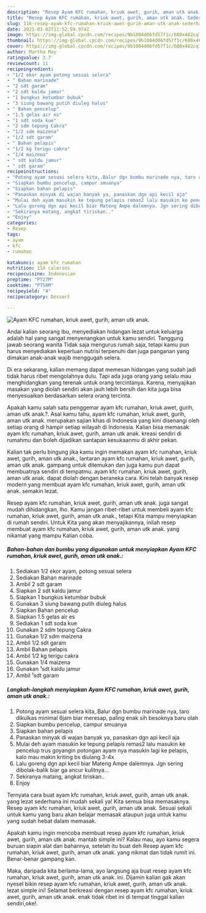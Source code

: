 ```yaml
---
description: "Resep Ayam KFC rumahan, kriuk awet, gurih, aman utk anak. Sederhana Untuk Jualan"
title: "Resep Ayam KFC rumahan, kriuk awet, gurih, aman utk anak. Sederhana Untuk Jualan"
slug: 116-resep-ayam-kfc-rumahan-kriuk-awet-gurih-aman-utk-anak-sederhana-untuk-jualan
date: 2021-03-02T11:52:59.974Z
image: https://img-global.cpcdn.com/recipes/9b1804d06fd57f1c/680x482cq70/ayam-kfc-rumahan-kriuk-awet-gurih-aman-utk-anak-foto-resep-utama.jpg
thumbnail: https://img-global.cpcdn.com/recipes/9b1804d06fd57f1c/680x482cq70/ayam-kfc-rumahan-kriuk-awet-gurih-aman-utk-anak-foto-resep-utama.jpg
cover: https://img-global.cpcdn.com/recipes/9b1804d06fd57f1c/680x482cq70/ayam-kfc-rumahan-kriuk-awet-gurih-aman-utk-anak-foto-resep-utama.jpg
author: Martha May
ratingvalue: 3.7
reviewcount: 11
recipeingredient:
- "1/2 ekor ayam potong sesuai selera"
- " Bahan marinade"
- "2 sdt garam"
- "2 sdt kaldu jamur"
- "1 bungkus ketumbar bubuk"
- "3 siung bawang putih diuleg halus"
- " Bahan pencelup"
- "1.5 gelas air es"
- "1 sdt soda kue"
- "2 sdm tepung Cakra"
- "1/2 sdm maizena"
- "1/2 sdt garam"
- " Bahan pelapis"
- "1/2 kg terigu cakra"
- "1/4 maizena"
- " sdt kaldu jamur"
- " sdt garam"
recipeinstructions:
- "Potong ayam sesuai selera kita,.Balur dgn bumbu marinade nya, taro dikulkas minimal 6jam biar meresap, paling enak sih besoknya baru olah"
- "Siapkan bumbu pencelup, campur smuanya"
- "Siapkan bahan pelapis"
- "Panaskan minyak di wajan banyak ya, panaskan dgn api kecil aja"
- "Mulai deh ayam masukin ke tepung pelapis remas2 lalu masukin ke pencelup trus goyangin potongan ayam nya masukin lagi ke pelapis, kalo mau makin kriting bs diulang 3-4x"
- "Lalu goreng dgn api kecil biar Mateng Ampe dalemnya. Jgn sering dibolak-balik biar ga ancur kulitnya..."
- "Sekiranya matang, angkat tiriskan.."
- "Enjoy"
categories:
- Resep
tags:
- ayam
- kfc
- rumahan

katakunci: ayam kfc rumahan 
nutrition: 114 calories
recipecuisine: Indonesian
preptime: "PT27M"
cooktime: "PT58M"
recipeyield: "4"
recipecategory: Dessert

---
```



![Ayam KFC rumahan, kriuk awet, gurih, aman utk anak.](https://img-global.cpcdn.com/recipes/9b1804d06fd57f1c/680x482cq70/ayam-kfc-rumahan-kriuk-awet-gurih-aman-utk-anak-foto-resep-utama.jpg)

Andai kalian seorang ibu, menyediakan hidangan lezat untuk keluarga adalah hal yang sangat menyenangkan untuk kamu sendiri. Tanggung jawab seorang  wanita Tidak saja mengurus rumah saja, tetapi kamu pun harus menyediakan keperluan nutrisi terpenuhi dan juga panganan yang dimakan anak-anak wajib menggugah selera.

Di era  sekarang, kalian memang dapat memesan hidangan yang sudah jadi tidak harus ribet mengolahnya dulu. Tapi ada juga orang yang selalu mau menghidangkan yang terenak untuk orang tercintanya. Karena, menyajikan masakan yang diolah sendiri akan jauh lebih bersih dan kita juga bisa menyesuaikan berdasarkan selera orang tercinta. 



Apakah kamu salah satu penggemar ayam kfc rumahan, kriuk awet, gurih, aman utk anak.?. Asal kamu tahu, ayam kfc rumahan, kriuk awet, gurih, aman utk anak. merupakan sajian khas di Indonesia yang kini disenangi oleh setiap orang di hampir setiap wilayah di Indonesia. Kalian bisa memasak ayam kfc rumahan, kriuk awet, gurih, aman utk anak. kreasi sendiri di rumahmu dan boleh dijadikan santapan kesukaanmu di akhir pekan.

Kalian tak perlu bingung jika kamu ingin memakan ayam kfc rumahan, kriuk awet, gurih, aman utk anak., lantaran ayam kfc rumahan, kriuk awet, gurih, aman utk anak. gampang untuk ditemukan dan juga kamu pun dapat membuatnya sendiri di tempatmu. ayam kfc rumahan, kriuk awet, gurih, aman utk anak. dapat diolah dengan beraneka cara. Kini telah banyak resep modern yang membuat ayam kfc rumahan, kriuk awet, gurih, aman utk anak. semakin lezat.

Resep ayam kfc rumahan, kriuk awet, gurih, aman utk anak. juga sangat mudah dihidangkan, lho. Kamu jangan ribet-ribet untuk membeli ayam kfc rumahan, kriuk awet, gurih, aman utk anak., tetapi Kita mampu menyiapkan di rumah sendiri. Untuk Kita yang akan menyajikannya, inilah resep membuat ayam kfc rumahan, kriuk awet, gurih, aman utk anak. yang nikamat yang mampu Kalian coba.

<!--inarticleads1-->

##### Bahan-bahan dan bumbu yang digunakan untuk menyiapkan Ayam KFC rumahan, kriuk awet, gurih, aman utk anak.:

1. Sediakan 1/2 ekor ayam, potong sesuai selera
1. Sediakan  Bahan marinade
1. Ambil 2 sdt garam
1. Siapkan 2 sdt kaldu jamur
1. Siapkan 1 bungkus ketumbar bubuk
1. Gunakan 3 siung bawang putih diuleg halus
1. Siapkan  Bahan pencelup
1. Siapkan 1.5 gelas air es
1. Sediakan 1 sdt soda kue
1. Gunakan 2 sdm tepung Cakra
1. Gunakan 1/2 sdm maizena
1. Ambil 1/2 sdt garam
1. Ambil  Bahan pelapis
1. Ambil 1/2 kg terigu cakra
1. Gunakan 1/4 maizena
1. Gunakan  ¹sdt kaldu jamur
1. Ambil  ¹sdt garam




<!--inarticleads2-->

##### Langkah-langkah menyiapkan Ayam KFC rumahan, kriuk awet, gurih, aman utk anak.:

1. Potong ayam sesuai selera kita,.Balur dgn bumbu marinade nya, taro dikulkas minimal 6jam biar meresap, paling enak sih besoknya baru olah
1. Siapkan bumbu pencelup, campur smuanya
1. Siapkan bahan pelapis
1. Panaskan minyak di wajan banyak ya, panaskan dgn api kecil aja
1. Mulai deh ayam masukin ke tepung pelapis remas2 lalu masukin ke pencelup trus goyangin potongan ayam nya masukin lagi ke pelapis, kalo mau makin kriting bs diulang 3-4x
1. Lalu goreng dgn api kecil biar Mateng Ampe dalemnya. Jgn sering dibolak-balik biar ga ancur kulitnya...
1. Sekiranya matang, angkat tiriskan..
1. Enjoy




Ternyata cara buat ayam kfc rumahan, kriuk awet, gurih, aman utk anak. yang lezat sederhana ini mudah sekali ya! Kita semua bisa memasaknya. Resep ayam kfc rumahan, kriuk awet, gurih, aman utk anak. Sesuai sekali untuk kamu yang baru akan belajar memasak ataupun juga untuk kamu yang sudah hebat dalam memasak.

Apakah kamu ingin mencoba membuat resep ayam kfc rumahan, kriuk awet, gurih, aman utk anak. mantab simple ini? Kalau mau, ayo kamu segera buruan siapin alat dan bahannya, setelah itu buat deh Resep ayam kfc rumahan, kriuk awet, gurih, aman utk anak. yang nikmat dan tidak rumit ini. Benar-benar gampang kan. 

Maka, daripada kita berlama-lama, ayo langsung aja buat resep ayam kfc rumahan, kriuk awet, gurih, aman utk anak. ini. Dijamin kalian gak akan nyesel bikin resep ayam kfc rumahan, kriuk awet, gurih, aman utk anak. lezat simple ini! Selamat berkreasi dengan resep ayam kfc rumahan, kriuk awet, gurih, aman utk anak. enak tidak ribet ini di tempat tinggal kalian sendiri,oke!.

